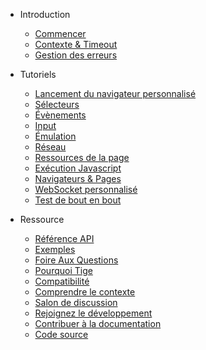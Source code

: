 <!-- markdownlint-disable MD041 -->

- Introduction

  - [Commencer](get-started/README.md)
  - [Contexte & Timeout](context-and-timeout.md)
  - [Gestion des erreurs](error-handling.md)

- Tutoriels

  - [Lancement du navigateur personnalisé](custom-launch.md)
  - [Sélecteurs](selectors/README.md)
  - [Évènements](events/README.md)
  - [Input](input.md)
  - [Émulation](emulation.md)
  - [Réseau](network/README.md.md)
  - [Ressources de la page](page-resources/README.md)
  - [Exécution Javascript](javascript-runtime.md)
  - [Navigateurs & Pages](browsers-pages.md)
  - [WebSocket personnalisé](custom-websocket.md)
  - [Test de bout en bout](end-to-end-testing.md)

- Ressource

  - [Référence API](api-reference.md)
  - [Exemples](examples.md)
  - [Foire Aux Questions](faq/README.md)
  - [Pourquoi Tige](why-rod.md)
  - [Compatibilité](compatibility.md)
  - [Comprendre le contexte](understand-context.md)
  - [Salon de discussion](chat-room.md)
  - [Rejoignez le développement](join-development.md)
  - [Contribuer à la documentation](contribute-doc.md)
  - [Code source](source-code.md)

